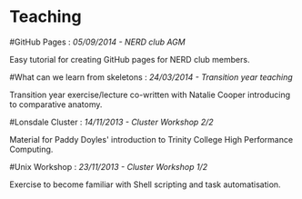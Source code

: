Teaching
========

#GitHub Pages :
*05/09/2014 - NERD club AGM*

Easy tutorial for creating GitHub pages for NERD club members.

#What can we learn from skeletons :
*24/03/2014 - Transition year teaching*

Transition year exercise/lecture co-written with Natalie Cooper introducing to comparative anatomy.

#Lonsdale Cluster :
*14/11/2013 - Cluster Workshop 2/2*

Material for Paddy Doyles' introduction to Trinity College High Performance Computing.

#Unix Workshop :
*23/11/2013 - Cluster Workshop 1/2*

Exercise to become familiar with Shell scripting and task automatisation.
